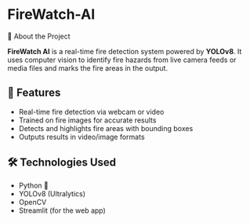 # FireWatch-AI
🧠 About the Project

**FireWatch AI** is a real-time fire detection system powered by **YOLOv8**. It uses computer vision to identify fire hazards from live camera feeds or media files and marks the fire areas in the output.

## 🚀 Features

- Real-time fire detection via webcam or video
- Trained on fire images for accurate results
- Detects and highlights fire areas with bounding boxes
- Outputs results in video/image formats

## 🛠️ Technologies Used

- Python 🐍  
- YOLOv8 (Ultralytics)  
- OpenCV  
- Streamlit (for the web app)


